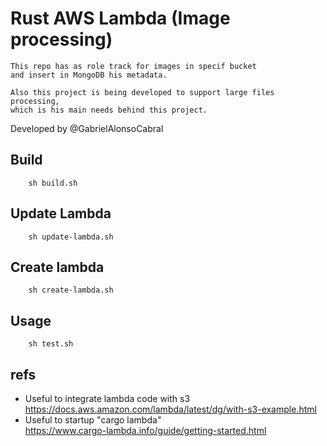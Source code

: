 # Rust AWS Lambda (Image processing)
    This repo has as role track for images in specif bucket
    and insert in MongoDB his metadata.

    Also this project is being developed to support large files processing,
    which is his main needs behind this project. 

Developed by
    @GabrielAlonsoCabral

## Build
```
    sh build.sh
```

## Update Lambda
```
    sh update-lambda.sh
```

## Create lambda
```
    sh create-lambda.sh
```

## Usage
```
    sh test.sh
```


## refs
 - Useful to integrate lambda code with s3
    https://docs.aws.amazon.com/lambda/latest/dg/with-s3-example.html
 - Useful to startup "cargo lambda"  
    https://www.cargo-lambda.info/guide/getting-started.html
